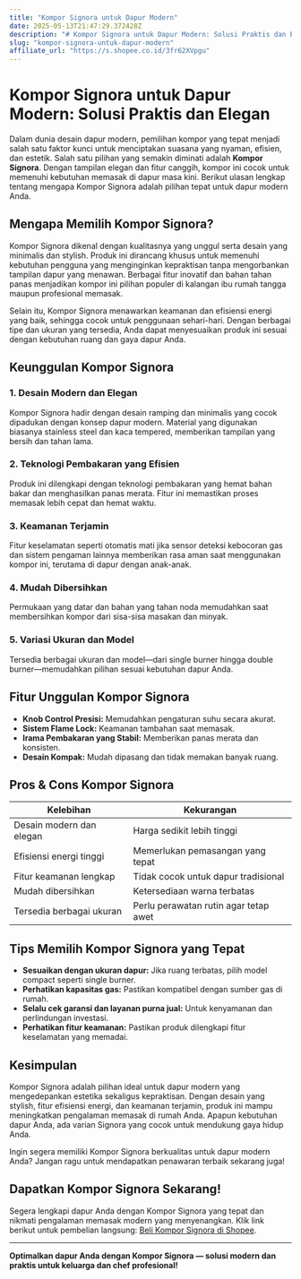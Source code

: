 ```yaml
---
title: "Kompor Signora untuk Dapur Modern"
date: 2025-05-13T21:47:29.372428Z
description: "# Kompor Signora untuk Dapur Modern: Solusi Praktis dan Elegan..."
slug: "kompor-signora-untuk-dapur-modern"
affiliate_url: "https://s.shopee.co.id/3fr62XVpgu"
---
```

# Kompor Signora untuk Dapur Modern: Solusi Praktis dan Elegan

Dalam dunia desain dapur modern, pemilihan kompor yang tepat menjadi salah satu faktor kunci untuk menciptakan suasana yang nyaman, efisien, dan estetik. Salah satu pilihan yang semakin diminati adalah **Kompor Signora**. Dengan tampilan elegan dan fitur canggih, kompor ini cocok untuk memenuhi kebutuhan memasak di dapur masa kini. Berikut ulasan lengkap tentang mengapa Kompor Signora adalah pilihan tepat untuk dapur modern Anda.

## Mengapa Memilih Kompor Signora?

Kompor Signora dikenal dengan kualitasnya yang unggul serta desain yang minimalis dan stylish. Produk ini dirancang khusus untuk memenuhi kebutuhan pengguna yang menginginkan kepraktisan tanpa mengorbankan tampilan dapur yang menawan. Berbagai fitur inovatif dan bahan tahan panas menjadikan kompor ini pilihan populer di kalangan ibu rumah tangga maupun profesional memasak.

Selain itu, Kompor Signora menawarkan keamanan dan efisiensi energi yang baik, sehingga cocok untuk penggunaan sehari-hari. Dengan berbagai tipe dan ukuran yang tersedia, Anda dapat menyesuaikan produk ini sesuai dengan kebutuhan ruang dan gaya dapur Anda.

## Keunggulan Kompor Signora

### 1. Desain Modern dan Elegan

Kompor Signora hadir dengan desain ramping dan minimalis yang cocok dipadukan dengan konsep dapur modern. Material yang digunakan biasanya stainless steel dan kaca tempered, memberikan tampilan yang bersih dan tahan lama.

### 2. Teknologi Pembakaran yang Efisien

Produk ini dilengkapi dengan teknologi pembakaran yang hemat bahan bakar dan menghasilkan panas merata. Fitur ini memastikan proses memasak lebih cepat dan hemat waktu.

### 3. Keamanan Terjamin

Fitur keselamatan seperti otomatis mati jika sensor deteksi kebocoran gas dan sistem pengaman lainnya memberikan rasa aman saat menggunakan kompor ini, terutama di dapur dengan anak-anak.

### 4. Mudah Dibersihkan

Permukaan yang datar dan bahan yang tahan noda memudahkan saat membersihkan kompor dari sisa-sisa masakan dan minyak.

### 5. Variasi Ukuran dan Model

Tersedia berbagai ukuran dan model—dari single burner hingga double burner—memudahkan pilihan sesuai kebutuhan dapur Anda.

## Fitur Unggulan Kompor Signora

- **Knob Control Presisi:** Memudahkan pengaturan suhu secara akurat.
- **Sistem Flame Lock:** Keamanan tambahan saat memasak.
- **Irama Pembakaran yang Stabil:** Memberikan panas merata dan konsisten.
- **Desain Kompak:** Mudah dipasang dan tidak memakan banyak ruang.

## Pros & Cons Kompor Signora

| Kelebihan                         | Kekurangan                       |
|----------------------------------|---------------------------------|
| Desain modern dan elegan       | Harga sedikit lebih tinggi     |
| Efisiensi energi tinggi        | Memerlukan pemasangan yang tepat |
| Fitur keamanan lengkap         | Tidak cocok untuk dapur tradisional |
| Mudah dibersihkan             | Ketersediaan warna terbatas     |
| Tersedia berbagai ukuran       | Perlu perawatan rutin agar tetap awet |

## Tips Memilih Kompor Signora yang Tepat

- **Sesuaikan dengan ukuran dapur:** Jika ruang terbatas, pilih model compact seperti single burner.
- **Perhatikan kapasitas gas:** Pastikan kompatibel dengan sumber gas di rumah.
- **Selalu cek garansi dan layanan purna jual:** Untuk kenyamanan dan perlindungan investasi.
- **Perhatikan fitur keamanan:** Pastikan produk dilengkapi fitur keselamatan yang memadai.

## Kesimpulan

Kompor Signora adalah pilihan ideal untuk dapur modern yang mengedepankan estetika sekaligus kepraktisan. Dengan desain yang stylish, fitur efisiensi energi, dan keamanan terjamin, produk ini mampu meningkatkan pengalaman memasak di rumah Anda. Apapun kebutuhan dapur Anda, ada varian Signora yang cocok untuk mendukung gaya hidup Anda.

Ingin segera memiliki Kompor Signora berkualitas untuk dapur modern Anda? Jangan ragu untuk mendapatkan penawaran terbaik sekarang juga!

## Dapatkan Kompor Signora Sekarang!

Segera lengkapi dapur Anda dengan Kompor Signora yang tepat dan nikmati pengalaman memasak modern yang menyenangkan. Klik link berikut untuk pembelian langsung: [Beli Kompor Signora di Shopee](https://s.shopee.co.id/3fr62XVpgu).

---

**Optimalkan dapur Anda dengan Kompor Signora — solusi modern dan praktis untuk keluarga dan chef profesional!**